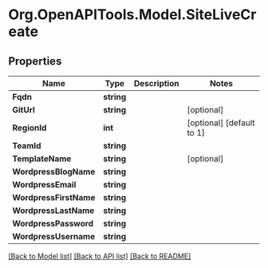 
# Org.OpenAPITools.Model.SiteLiveCreate

## Properties

Name | Type | Description | Notes
------------ | ------------- | ------------- | -------------
**Fqdn** | **string** |  | 
**GitUrl** | **string** |  | [optional] 
**RegionId** | **int** |  | [optional] [default to 1]
**TeamId** | **string** |  | 
**TemplateName** | **string** |  | [optional] 
**WordpressBlogName** | **string** |  | 
**WordpressEmail** | **string** |  | 
**WordpressFirstName** | **string** |  | 
**WordpressLastName** | **string** |  | 
**WordpressPassword** | **string** |  | 
**WordpressUsername** | **string** |  | 

[[Back to Model list]](../README.md#documentation-for-models)
[[Back to API list]](../README.md#documentation-for-api-endpoints)
[[Back to README]](../README.md)

